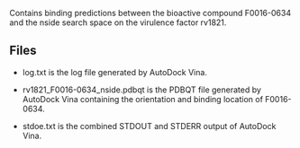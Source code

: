 Contains binding predictions between the bioactive compound F0016-0634 and the nside search space on the virulence factor rv1821.

## Files

- log.txt is the log file generated by AutoDock Vina.

- rv1821_F0016-0634_nside.pdbqt is the PDBQT file generated by AutoDock Vina containing the orientation and binding location of F0016-0634.

- stdoe.txt is the combined STDOUT and STDERR output of AutoDock Vina.

